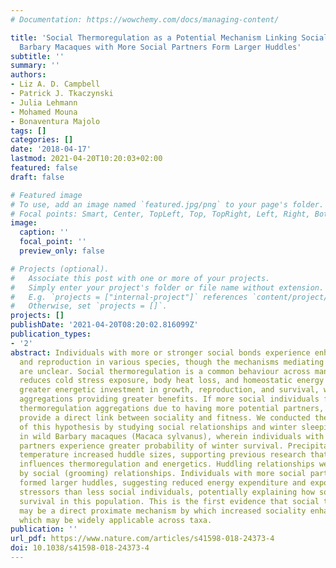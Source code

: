 ```yaml
---
# Documentation: https://wowchemy.com/docs/managing-content/

title: 'Social Thermoregulation as a Potential Mechanism Linking Sociality and Fitness:
  Barbary Macaques with More Social Partners Form Larger Huddles'
subtitle: ''
summary: ''
authors:
- Liz A. D. Campbell
- Patrick J. Tkaczynski
- Julia Lehmann
- Mohamed Mouna
- Bonaventura Majolo
tags: []
categories: []
date: '2018-04-17'
lastmod: 2021-04-20T10:20:03+02:00
featured: false
draft: false

# Featured image
# To use, add an image named `featured.jpg/png` to your page's folder.
# Focal points: Smart, Center, TopLeft, Top, TopRight, Left, Right, BottomLeft, Bottom, BottomRight.
image:
  caption: ''
  focal_point: ''
  preview_only: false

# Projects (optional).
#   Associate this post with one or more of your projects.
#   Simply enter your project's folder or file name without extension.
#   E.g. `projects = ["internal-project"]` references `content/project/deep-learning/index.md`.
#   Otherwise, set `projects = []`.
projects: []
publishDate: '2021-04-20T08:20:02.816099Z'
publication_types:
- '2'
abstract: Individuals with more or stronger social bonds experience enhanced survival
  and reproduction in various species, though the mechanisms mediating these effects
  are unclear. Social thermoregulation is a common behaviour across many species which
  reduces cold stress exposure, body heat loss, and homeostatic energy costs, allowing
  greater energetic investment in growth, reproduction, and survival, with larger
  aggregations providing greater benefits. If more social individuals form larger
  thermoregulation aggregations due to having more potential partners, this would
  provide a direct link between sociality and fitness. We conducted the first test
  of this hypothesis by studying social relationships and winter sleeping huddles
  in wild Barbary macaques (Macaca sylvanus), wherein individuals with more social
  partners experience greater probability of winter survival. Precipitation and low
  temperature increased huddle sizes, supporting previous research that huddle size
  influences thermoregulation and energetics. Huddling relationships were predicted
  by social (grooming) relationships. Individuals with more social partners therefore
  formed larger huddles, suggesting reduced energy expenditure and exposure to environmental
  stressors than less social individuals, potentially explaining how sociality affects
  survival in this population. This is the first evidence that social thermoregulation
  may be a direct proximate mechanism by which increased sociality enhances fitness,
  which may be widely applicable across taxa.
publication: ''
url_pdf: https://www.nature.com/articles/s41598-018-24373-4
doi: 10.1038/s41598-018-24373-4
---
```

